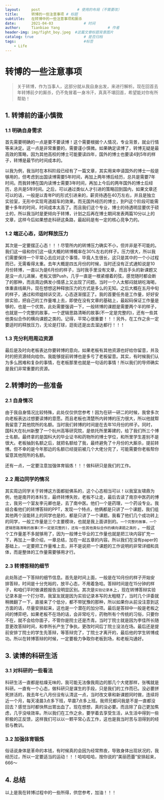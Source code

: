 ```yaml
---
layout:     post                 # 使用的布局（不需要改）
title:      转博的一些注意事项 # 标题 
subtitle:   在转博中的一些注意事项和厮杀
date:       2021-04-03              # 时间
author:     Tianbiao Yang                      # 作者
header-img: img/fight_boy.jpeg  #这篇文章标题背景图片
catalog: true                       # 是否归档
tags:                               #标签
    - Life
---
```

# 转博的一些注意事项

> 关于转博，作为当事人，这部分就从我自身出发，来进行解析。现在回首去年转博前夕的厮杀，仍不免冒着一身冷汗，真真不堪回首，希望能对你有所帮助！

## 1. 转博前的谨小慎微
### 1.1 明确自身需求
首先需要明确的一点是要不要读博！这个需要根据个人情况，专业背景，就业行情等来决定。这一点是非常重要的，需要谨小慎微。如果确定读博了，转博无疑是最高效的策略，因为其他高校的博士可能要读四年，国外的博士也要读4到5年的样子，转博是最节约时间成本的。

以我为例，我当时在本科阶段已经有了一篇文章，其实用来申请国外的博士一般是够用的，但考虑到出国读博需要5年时间，再加上两年博后经历，总共是需要7年时间。而我转博在国内读博士需要3年时间，再加上今后的两年国外的博士后经历，总共是5年时间。之后，可以通过类似人才引进的策略回到国内，如果文章还可以的话，一般是以青年PI的形式引进来的，薪资待遇在40万左右，并且是独立实验室，无形中实现弯道超车的效果。而无国外经历的博士，到PI这个阶段可能需要十多年的时间，时间成本太高了。而且我们这个专业，博士的待遇明显要优于硕士的，所以我当时是更倾向于转博，计划之后再在博士期间发表两篇10分以上的文章，这样今后如果想走科研这条路，最起码是有一定的核心竞争力的。

### 1.2 端正心态，适时释放压力
其次是一定要摆正心态！！！尽管所内的转博压力确实不小，但并非是不可能的。我们这一级和你们这一级大概的转博概率在30%左右的样子。压力很大，所以我们需要保持一个平常心去应对这个事情，毕竟人生很长，这只是其中的一个小过程而已，无需看得太重。去年大概是四五月份的时候，当时还没有正式通知说是10月份转博，一直以为是6月份的样子，当时我手里没有文章，而且手头的新课题又是没一点儿进展，老板又很Push，几乎一直是一根紧绷着的弦，感觉随时都会断了的那种，而且周边俩发小情感上又出现了问题。当时一个人太郁闷就胡吃海喝，体重直线飙升。现在想想这种释放压力的方式是多么的无知。之后大概在五月中旬的样子，通过和师姐倾诉交流，心态逐渐摆正了。我的首要任务是工作量，好好安排实验，把自己的工作量堆上去，即使在没有文章的基础上，最起码保证工作量是够的，也是一个优势。此处需要强调一下，一般转博的课题是需要两个半的样子，也就是一个完整的故事，一个逻辑思路清晰的故事(不一定是完整的)，还有一些其他类似合作的横向课题之类的。记得，平常心很重要！！！另外，在工作之余一定要适时的释放压力，无论是打球，逛街还是出去溜达都行！！！

### 1.3 充分利用周边资源

最后是及时向老板表达你要转博的意向，如果老板有其他资源也好给你留意，并及时的把资源倾向给你。我能够提前转博也是多亏了老板留意。其实，有时候我们认为多么困难和复杂的事情，在老板那里也就是一句话的事情！所以我们的导师确实是我们非常重要的资源。

## 2.转博时的一些准备
### 2.1 自身情况
由于我自身情况比较特殊，此处仅仅供您参考！因为在研一研二的时候，我曾多次向老板表达过想要读博的意愿。而且老板也清楚所内转博的压力很大，所以他就帮我留意了其他院所的名额。当时我们转博的时间是在去年10月份的样子。同时，国科大在杭州新整了一个杭州高等研究院，是依托所里筹建的，给了我们所三个博士名额。最终拿的是国科大的毕业证书和药物所的博士学位，和所里学生差别不是很大。老板抽到名额之后，就把名额给了我，最终避免了十月份的大厮杀，提前转博。但不幸的是今年那边的名额已经提前被几个大佬分完了，可能需要你老板帮你留意其他院所的名额。

还有一点，一定要注意加强体育锻炼！！！做科研只是我们的工作。
### 2.2 周边同学的情况
其实周边同学关于转博这方面都挺佛系的，这个心态相当可以！以我室友啸鼎为例，他是南开的本科生，最终转博失败，老板不让走，最后去读了南京中医药的博士，我另一个室友李元卿也是，去了南中医。他们一个是药理，一个药设专业。我结合看他们的转博答辩的PPT，发现一个特点，他俩都是只讲了一个课题，我们组其他两个没能转上的同学也是的，都是只讲了一个课题。我看了他们几个成功转上的同学，一般工作量是三个主要模块，也就是我上面讲到的。`一个完整的故事，一个逻辑思路清晰的故事(不一定是完整的)，还有一些其他类似合作的横向课题之类的`	。一般这个工作量差不多就够用了，因为一般博士毕业的工作量也就是把三块内容扩充一下，再加上一章介绍，一章总结，加在一起五章的内容。所以我们在没有paper的基础上，一定要把工作量堆上去，并不是说把一个课题的工作说明的非常详细和具体，而是整体的工作量需要够用才行。

### 2.3 转博答辩的细节
此处陈述一下答辩的细节信息。首先是时间上面，一般是在10月份的样子开始安排答辩，时间是十分充裕的，放平心态，不用着急哈。答辩时间是在15分钟的样子，和咱们平时做课题报告没明显区别。其次是`实验记录本`上，现在转博答辩实验记录本是一个打分项，我室友就是因为实验记录本写的太粗糙了，当时几个评委就稍微翻了一下，直接来了个低分，都不带犹豫的那种，所以如果你从前没注意到这方面的话，尽量安排起来，这也是一个潜在的加分项。最后是答辩中一般是老板之间的博弈吧，如果老板不在场的话，会非常吃亏，药物所有个传统的习俗，只要你不在，就不会给你面子，不管你是院士还是杰青。当时丁院士就是因为李佳所长随意更改答辩时间，和李所长产生了争执，更改时间后丁院士没法在场。最后还是提前安排丁院士的学生先答辩，等答辩完了，丁院士才离开的，最后他的学生转博成功。所以在转博答辩的时候，一定要极力争取你老板到场，和老板沟通好。

## 3. 读博的科研生活
### 3.1 对科研的一些看法
科研生活一直都是枯燥无味的，我可能无法像我周边的那几个大佬那样，张嘴就是科研。一直有一个心态，做科研只是谋生的手段，只是我们的工作而已。没必要拼死拼活的，我去年七八月份没有认清这一点，当时改文章和新课题同时做，连续将近一个月，每天凌晨3点多下班，早晨7点多上班。我师兄都问我是不是一直都没回去？感觉当时都快熬出胃出血了。现在想想，真的没必要。而且除了自己更加焦虑，几乎没啥效率。所以我们在工作之余，要学着去享受生活，从生活中得到一些积极的正反馈，这样我们可以以一颗平常心去工作，这也是我当时苦与泪得到的经验与教训。

### 3.2 加强体育锻炼
俗话说身体是革命的本钱，有时候真的会因为经常熬夜，导致身体出现状况的，我经历过，所以一定要适当的运动！！！哈哈哈哈，按你说的“美丽芭蕾”安排起来，666～


## 4. 总结
以上是我在转博过程中的一些所得，供您参考，加油！！！



